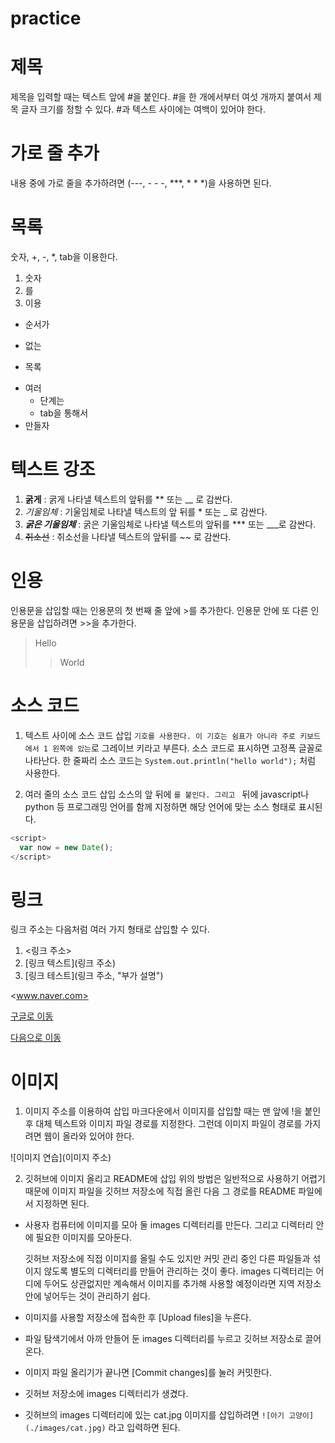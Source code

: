 # practice

# 제목
제목을 입력할 때는 텍스트 앞에 #을 붙인다. #을 한 개에서부터 여섯 개까지 붙여서 제목 글자 크기를 정할 수 있다. #과 텍스트 사이에는 여백이 있어야 한다.

# 가로 줄 추가
내용 중에 가로 줄을 추가하려면 (---, - - -, ***, * * *)을 사용하면 된다.

# 목록
숫자, +, -, *, tab을 이용한다.
1. 숫자
2. 를 
3. 이용

+ 순서가
- 없는
* 목록

- 여러
  - 단계는
  - tab을 통해서
- 만들자

# 텍스트 강조
1. **굵게** : 굵게 나타낼 텍스트의 앞뒤를 ** 또는 __ 로 감싼다.
2. _기울임체_ : 기울임체로 나타낼 텍스트의 앞 뒤를 * 또는 _ 로 감싼다.
3. ___굵은 기울임체___ : 굵은 기울임체로 나타낼 텍스트의 앞뒤를 *** 또는 ___로 감싼다.
4. ~~취소선~~ : 취소선을 나타낼 텍스트의 앞뒤를 ~~ 로 감싼다.

# 인용
인용문을 삽입할 때는 인용문의 첫 번째 줄 앞에 >를 추가한다. 인용문 안에 또 다른 인용문을 삽입하려면 >>을 추가한다.
> Hello
>>World

# 소스 코드
1. 텍스트 사이에 소스 코드 삽입
` 기호를 사용한다.
이 기호는 쉼표가 아니라 주로 키보드에서 1 왼쪽에 있는 `로 그레이브 키라고 부른다.
소스 코드로 표시하면 고정폭 글꼴로 나타난다.
한 줄짜리 소스 코드는 `System.out.println("hello world");` 처럼 사용한다.

2. 여러 줄의 소스 코드 삽입
소스의 앞 뒤에 ```를 붙인다.
그리고 ``` 뒤에 javascript나 python 등 프로그래밍 언어를 함께 지정하면 해당 언어에 맞는 소스 형태로 표시된다.
```javascript
<script>
  var now = new Date();
</script>
```

# 링크
링크 주소는 다음처럼 여러 가지 형태로 삽입할 수 있다.
1. <링크 주소>
2. [링크 텍스트](링크 주소)
3. [링크 테스트](링크 주소, "부가 설명")

<www.naver.com>

[구글로 이동](www.google.com)

[다음으로 이동](www.daum.net, "이 버튼을 누르면 다음으로 이동합니다")

# 이미지
1. 이미지 주소를 이용하여 삽입
마크다운에서 이미지를 삽입할 때는 맨 앞에 !을 붙인 후 대체 텍스트와 이미지 파일 경로를 지정한다. 
그런데 이미지 파일이 경로를 가지려면 웹이 올라와 있어야 한다.

![이미지 연습](이미지 주소)

2. 깃허브에 이미지 올리고 README에 삽입
위의 방법은 일반적으로 사용하기 어렵기 때문에 이미지 파일을 깃허브 저장소에 직접 올린 다음 그 경로를 README 파일에서 지정하면 된다.
  - 사용자 컴퓨터에 이미지를 모아 둘 images 디렉터리를 만든다. 그리고 디렉터리 안에 필요한 이미지를 모아둔다.
  
      깃허브 저장소에 직접 이미지를 올릴 수도 있지만 커밋 관리 중인 다른 파일들과 섞이지 않도록 별도의 디렉터리를 만들어 관리하는 것이 좋다.
      images 디렉터리는 어디에 두어도 상관없지만 계속해서 이미지를 추가해 사용할 예정이라면 지역 저장소 안에 넣어두는 것이 관리하기 쉽다.
  - 이미지를 사용할 저장소에 접속한 후 [Upload files]을 누른다.
  - 파일 탐색기에서 아까 만들어 둔 images 디렉터리를 누르고 깃허브 저장소로 끌어온다.
  - 이미지 파일 올리기가 끝나면 [Commit changes]를 눌러 커밋한다.
  - 깃허브 저장소에 images 디렉터리가 생겼다.
  - 깃허브의 images 디렉터리에 있는 cat.jpg 이미지를 삽입하려면 `![아기 고양이](./images/cat.jpg)` 라고 입력하면 된다.
